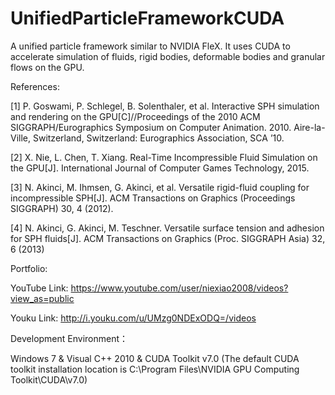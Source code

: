 # UnifiedParticleFrameworkCUDA
A unified particle framework similar to NVIDIA FleX. It uses CUDA to accelerate simulation of fluids, rigid bodies, deformable bodies and granular flows on the GPU.

References:

[1] P. Goswami, P. Schlegel, B. Solenthaler, et al. Interactive SPH simulation and rendering on the GPU[C]//Proceedings of the 2010 ACM SIGGRAPH/Eurographics Symposium on Computer Animation. 2010. Aire-la-Ville, Switzerland, Switzerland: Eurographics Association, SCA ’10.

[2] X. Nie, L. Chen, T. Xiang. Real-Time Incompressible Fluid Simulation on the GPU[J]. International Journal of Computer Games Technology, 2015.

[3] N. Akinci, M. Ihmsen, G. Akinci, et al. Versatile rigid-fluid coupling for incompressible SPH[J]. ACM Transactions on Graphics (Proceedings SIGGRAPH) 30, 4 (2012).

[4] N. Akinci, G. Akinci, M. Teschner. Versatile surface tension and adhesion for SPH fluids[J]. ACM Transactions on
Graphics (Proc. SIGGRAPH Asia) 32, 6 (2013)

Portfolio:

YouTube Link: https://www.youtube.com/user/niexiao2008/videos?view_as=public

Youku Link: http://i.youku.com/u/UMzg0NDExODQ=/videos
    
Development Environment：

Windows 7 & Visual C++ 2010 & CUDA Toolkit v7.0 (The default CUDA toolkit installation location is C:\Program Files\NVIDIA GPU Computing Toolkit\CUDA\v7.0)
